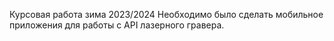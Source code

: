 Курсовая работа зима 2023/2024 
Необходимо было сделать мобильное приложения для работы с API лазерного гравера.
